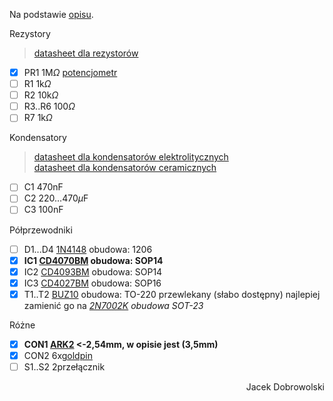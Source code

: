 Na podstawie [opisu](https://studia2.elka.pw.edu.pl/file/20L/103B-ELEIK-ISP-PADS/priv/Laboratoria/Projekty%20PADS/Easy/43/avt1314.pdf).

Rezystory

>[datasheet dla rezystorów](https://www.tme.eu/Document/9e42ba54d36a9bd3dfa2901986ac022d/rezystor-smd.pdf)

- [x] PR1 1M$\Omega$ [potencjometr](https://www.tme.eu/Document/214820d8bf228e416b0cbb84d9c6ed07/ts53yj.pdf)
- [ ] R1 1k$\Omega$
- [ ] R2 10k$\Omega$
- [ ] R3..R6 100$\Omega$
- [ ] R7 1k$\Omega$

Kondensatory

>[datasheet dla kondensatorów elektrolitycznych](https://www.tme.eu/Document/8423ec58b29e694692b6009593182beb/FP.pdf)
><br>
>[datasheet dla kondensatorów ceramicznych](https://www.tme.eu/Document/3e55e99a923ea5a5f9303fc4342e1d07/cc_x7r_yageo.pdf)



- [ ] C1 470nF
- [ ] C2 220...470$\mu$F
- [ ] C3 100nF
  
Półprzewodniki

- [ ] D1...D4 [1N4148](https://www.tme.eu/Document/8a0f4bd1d0e0495ebb1834ba060fbfa0/CD4148.pdf) obudowa: 1206
- [x] **IC1 [CD4070BM](http://www.ti.com/lit/ds/symlink/cd4077b.pdf) obudowa: SOP14**
- [x] IC2 [CD4093BM](https://www.ti.com/lit/ds/symlink/cd4093b.pdf) obudowa: SOP14
- [x] IC3 [CD4027BM](https://www.ti.com/lit/ds/symlink/cd4027b-mil.pdf) obudowa: SOP16
- [x] T1..T2 [BUZ10](https://pdf1.alldatasheet.com/datasheet-pdf/view/22128/STMICROELECTRONICS/BUZ10/+Q2Q_9UORlHDyRHOIpa/1XXyxeoPjrHH+/datasheet.pdf) obudowa: TO-220 przewlekany (słabo dostępny) najlepiej zamienić go na *[2N7002K](https://www.tme.eu/Document/dadb624fda185e3afa4a2641283b50a1/2N7002K.PDF) obudowa SOT-23*

Różne

- [x] **CON1 [ARK2](https://www.tme.eu/Document/e399f683de63f8ff6d8fcb1baa663eaf/DG308-2.54.pdf) <-2,54mm, w opisie jest (3,5mm)**
- [x] CON2 6x[goldpin](https://www.tme.eu/Document/719e00d14e261a014e3a7e1c938a6b50/77311-818-XXLF.pdf)
- [ ] S1..S2 2przełącznik

<p align="right"> Jacek Dobrowolski </p>